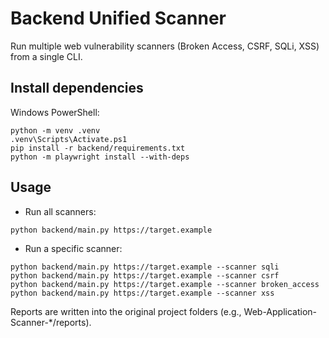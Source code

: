 # Backend Unified Scanner

Run multiple web vulnerability scanners (Broken Access, CSRF, SQLi, XSS) from a single CLI.

## Install dependencies

Windows PowerShell:

```
python -m venv .venv
.venv\Scripts\Activate.ps1
pip install -r backend/requirements.txt
python -m playwright install --with-deps
```

## Usage

- Run all scanners:
```
python backend/main.py https://target.example
```

- Run a specific scanner:
```
python backend/main.py https://target.example --scanner sqli
python backend/main.py https://target.example --scanner csrf
python backend/main.py https://target.example --scanner broken_access
python backend/main.py https://target.example --scanner xss
```

Reports are written into the original project folders (e.g., Web-Application-Scanner-*/reports).